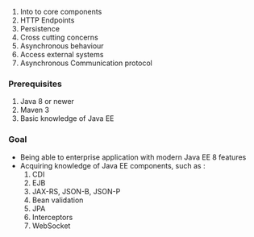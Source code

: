 
1) Into to core components
3) HTTP Endpoints
4) Persistence
5) Cross cutting concerns
6) Asynchronous behaviour
7) Access external systems
8) Asynchronous Communication protocol


### Prerequisites

1) Java 8 or newer
2) Maven 3
3) Basic knowledge of Java EE

### Goal

- Being able to enterprise application with modern Java EE 8 features
- Acquiring knowledge of Java EE components, such as :
	1) CDI
	2) EJB
	3) JAX-RS, JSON-B, JSON-P
	4) Bean validation
	5) JPA
	6) Interceptors
	7) WebSocket

